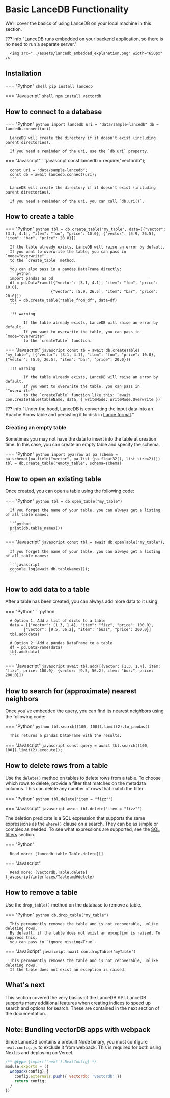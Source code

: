 # Basic LanceDB Functionality

We'll cover the basics of using LanceDB on your local machine in this section.

??? info "LanceDB runs embedded on your backend application, so there is no need to run a separate server."

      <img src="../assets/lancedb_embedded_explanation.png" width="650px" />

## Installation

=== "Python"
      ```shell
      pip install lancedb
      ```

=== "Javascript"
      ```shell
      npm install vectordb
      ```

## How to connect to a database

=== "Python"
      ```python
      import lancedb
      uri = "data/sample-lancedb"
      db = lancedb.connect(uri)
      ```

      LanceDB will create the directory if it doesn't exist (including parent directories).

      If you need a reminder of the uri, use the `db.uri` property.

=== "Javascript"
      ```javascript
      const lancedb = require("vectordb");

      const uri = "data/sample-lancedb";
      const db = await lancedb.connect(uri);
      ```
      
      LanceDB will create the directory if it doesn't exist (including parent directories).

      If you need a reminder of the uri, you can call `db.uri()`.

## How to create a table

=== "Python"
      ```python
      tbl = db.create_table("my_table",
                        data=[{"vector": [3.1, 4.1], "item": "foo", "price": 10.0},
                              {"vector": [5.9, 26.5], "item": "bar", "price": 20.0}])
      ```

      If the table already exists, LanceDB will raise an error by default.
      If you want to overwrite the table, you can pass in `mode="overwrite"`
      to the `create_table` method.

      You can also pass in a pandas DataFrame directly:
      ```python
      import pandas as pd
      df = pd.DataFrame([{"vector": [3.1, 4.1], "item": "foo", "price": 10.0},
                        {"vector": [5.9, 26.5], "item": "bar", "price": 20.0}])
      tbl = db.create_table("table_from_df", data=df)
      ```

      !!! warning

            If the table already exists, LanceDB will raise an error by default.
            If you want to overwrite the table, you can pass in `mode="overwrite"`
            to the `createTable` function.

=== "Javascript"
      ```javascript
      const tb = await db.createTable(
        "my_table",
        [{"vector": [3.1, 4.1], "item": "foo", "price": 10.0},
         {"vector": [5.9, 26.5], "item": "bar", "price": 20.0}])
      ```

      !!! warning

            If the table already exists, LanceDB will raise an error by default.
            If you want to overwrite the table, you can pass in `"overwrite"`
            to the `createTable` function like this: `await con.createTable(tableName, data, { writeMode: WriteMode.Overwrite })`
      

??? info "Under the hood, LanceDB is converting the input data into an Apache Arrow table and persisting it to disk in [Lance format](https://www.github.com/lancedb/lance)."

### Creating an empty table

Sometimes you may not have the data to insert into the table at creation time.
In this case, you can create an empty table and specify the schema.

=== "Python"
      ```python
      import pyarrow as pa
      schema = pa.schema([pa.field("vector", pa.list_(pa.float32(), list_size=2))])
      tbl = db.create_table("empty_table", schema=schema)
      ```

## How to open an existing table

Once created, you can open a table using the following code:

=== "Python"
      ```python
      tbl = db.open_table("my_table")
      ```

      If you forget the name of your table, you can always get a listing of all table names:

      ```python
      print(db.table_names())
      ```

=== "Javascript"
      ```javascript
      const tbl = await db.openTable("my_table");
      ```

      If you forget the name of your table, you can always get a listing of all table names:

      ```javascript
      console.log(await db.tableNames());
      ```

## How to add data to a table

After a table has been created, you can always add more data to it using

=== "Python"
      ```python

      # Option 1: Add a list of dicts to a table
      data = [{"vector": [1.3, 1.4], "item": "fizz", "price": 100.0},
            {"vector": [9.5, 56.2], "item": "buzz", "price": 200.0}]
      tbl.add(data)

      # Option 2: Add a pandas DataFrame to a table
      df = pd.DataFrame(data)
      tbl.add(data)
      ```

=== "Javascript"
      ```javascript
      await tbl.add([{vector: [1.3, 1.4], item: "fizz", price: 100.0},
              {vector: [9.5, 56.2], item: "buzz", price: 200.0}])
      ```

## How to search for (approximate) nearest neighbors

Once you've embedded the query, you can find its nearest neighbors using the following code:

=== "Python"
      ```python
      tbl.search([100, 100]).limit(2).to_pandas()
      ```

      This returns a pandas DataFrame with the results.

=== "Javascript"
      ```javascript
      const query = await tbl.search([100, 100]).limit(2).execute();
      ```

## How to delete rows from a table

Use the `delete()` method on tables to delete rows from a table. To choose
which rows to delete, provide a filter that matches on the metadata columns.
This can delete any number of rows that match the filter.

=== "Python"
      ```python
      tbl.delete('item = "fizz"')
      ```

=== "Javascript"
      ```javascript
      await tbl.delete('item = "fizz"')
      ```

The deletion predicate is a SQL expression that supports the same expressions
as the `where()` clause on a search. They can be as simple or complex as needed.
To see what expressions are supported, see the [SQL filters](sql.md) section.


=== "Python"

      Read more: [lancedb.table.Table.delete][]

=== "Javascript"

      Read more: [vectordb.Table.delete](javascript/interfaces/Table.md#delete)

## How to remove a table

Use the `drop_table()` method on the database to remove a table.

=== "Python"
      ```python
      db.drop_table("my_table")
      ```

      This permanently removes the table and is not recoverable, unlike deleting rows.
      By default, if the table does not exist an exception is raised. To suppress this,
      you can pass in `ignore_missing=True`.

=== "JavaScript"
      ```javascript
      await con.dropTable('myTable')
      ```

      This permanently removes the table and is not recoverable, unlike deleting rows.
      If the table does not exist an exception is raised. 

## What's next

This section covered the very basics of the LanceDB API.
LanceDB supports many additional features when creating indices to speed up search and options for search.
These are contained in the next section of the documentation.

## Note: Bundling vectorDB apps with webpack
Since LanceDB contains a prebuilt Node binary, you must configure `next.config.js` to exclude it from webpack. This is required for both using Next.js and deploying on Vercel.
```javascript
/** @type {import('next').NextConfig} */
module.exports = ({
  webpack(config) {
    config.externals.push({ vectordb: 'vectordb' })
    return config;
  }
})
```